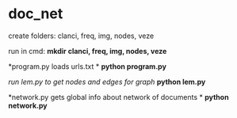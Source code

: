 # doc_net
create folders: clanci, freq, img, nodes, veze

run in cmd:
**mkdir clanci, freq, img, nodes, veze**

*program.py loads urls.txt *
**python program.py**

*run lem.py to get nodes and edges for graph* 
**python lem.py**

*network.py gets global info about network of documents *
**python network.py**
